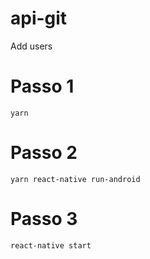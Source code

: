 # api-git
Add users

# Passo 1
`yarn`

# Passo 2
`yarn react-native run-android`

# Passo 3
`react-native start`
